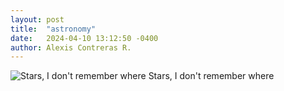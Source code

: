 ```yaml
---
layout: post
title:  "astronomy"
date:   2024-04-10 13:12:50 -0400
author: Alexis Contreras R.
---
```


![Stars, I don't remember where](/photography/assets/images/astronomy/photo1.jpg)
Stars, I don't remember where

